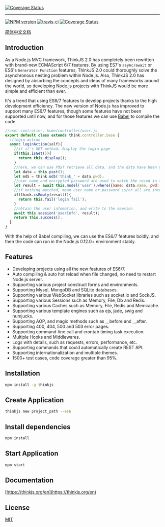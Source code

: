 [![Coverage Status](https://p.ssl.qhimg.com/d/inn/e270ec1e/logo_large.jpg)](https://thinkjs.org/)

-----

[![NPM version](https://img.shields.io/npm/v/thinkjs.svg?style=flat-square)](http://badge.fury.io/js/thinkjs) [![travis-ci](https://img.shields.io/travis/75team/thinkjs.svg?style=flat-square)](https://travis-ci.org/75team/thinkjs) [![Coverage Status](https://img.shields.io/coveralls/75team/thinkjs.svg?style=flat-square)](https://coveralls.io/github/75team/thinkjs)

[简体中文文档](https://github.com/75team/thinkjs/blob/master/README_zh-CN.md)


## Introduction 

As a Node.js MVC framework, ThinkJS 2.0 has completely been rewritten with brand-new ECMAScript 6/7 features. By using ES7's `async/await` or ES6's `Generator Function` features, ThinkJS 2.0 could thoroughly solve the asynchronous nesting problem within Node.js. Also, ThinkJS 2.0 has designed by absorbing the concepts and ideas of many frameworks around the world, so developing Node.js projects with ThinkJS would be more simple and efficient than ever.

It's a trend that using ES6/7 features to develop projects thanks to the high development efficiency. The new version of Node.js has improved to support many ES6/7 features, though some features have not been supported until now, and for those features we can use [Babel](http://babeljs.io/) to compile the code.

```js
//user controller, home/controller/user.js
export default class extends think.controller.base {
  //login action
  async loginAction(self){
    //if it's GET method，display the login page
    if(this.isGet()){
      return this.display();
    }
    //here, we can use POST retrieve all data, and the data have been validated in the logic
    let data = this.post();
    let md5 = think.md5('think_' + data.pwd);
    //user name and encrypted password are used to match the recod in the database
    let result = await this.model('user').where({name: data.name, pwd: md5}).find();
    //if nothing matched, mean user name or password is/or all are incorrect
    if(think.isEmpty(result)){
      return this.fail('login fail');
    }
    //obtain the user infomation, and write to the seesion
    await this.session('userInfo', result);
    return this.success();
  }
}
```

With the help of Babel compiling, we can use the ES6/7 features boldly, and then the code can run in the Node.js 0.12.0+ environment stably.

## Features

* Developing projects using all the new features of ES6/7.
* Auto compiling & auto hot reload when file changed, no need to restart Node.js server.
* Supporting various project construct forms and environments.
* Supporting Mysql, MongoDB and SQLite databases.
* Supporting various WebSocket libraries such as socket.io and SockJS.
* Supporting various Sessions such as Memory, File, Db and Redis.
* Supporting various Caches such as Memory, File, Redis and Memcache.
* Supporting various template engines such as ejs, jade, swig and numjucks.
* Supporting AOP, and magic methods such as __before and __after.
* Supporting 400, 404, 500 and 503 error pages.
* Supporting command-line call and crontab timing task execution.
* Multiple Hooks and Middlewares.
* Logs with details, such as requests, errors, performance, etc.
* Supporting commands that could automatically create REST API.
* Supporting internationalization and multiple themes.
* 1500+ test cases, code coverage greater than 95%.

## Installation

```sh
npm install -g thinkjs
```

## Create Application

```sh
thinkjs new project_path --es6
```

## Install dependencies

```sh
npm install
```

## Start Application

```sh
npm start
```

## Documentation

[https://thinkjs.org/en](https://thinkjs.org/en)

## License

[MIT](https://github.com/75team/thinkjs/blob/master/LICENSE)
